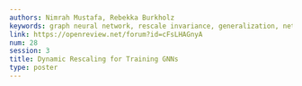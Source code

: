 ```yaml
---
authors: Nimrah Mustafa, Rebekka Burkholz
keywords: graph neural network, rescale invariance, generalization, network balance
link: https://openreview.net/forum?id=cFsLHAGnyA
num: 28
session: 3
title: Dynamic Rescaling for Training GNNs
type: poster
---
```

